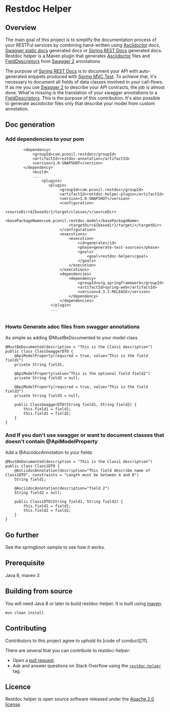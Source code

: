 
# Restdoc Helper

## Overview

The main goal of this project is to simplify the documentation process of your RESTFul services by combining hand-written using [Asciidoctor][3] docs, [Swagger static docs][1] generated docs or [Spring REST Docs][10] generated docs. 
Restdoc helper is a Maven plugin that generates [Asciidoctor][3] files and  [FieldDescriptors][7] from [Swagger 2][6] annotations

The purpose of [Spring REST Docs][10] is to document your API with auto-generated snippets produced with [Spring MVC Test][4].
To achieve that, it's necessary to document all fields of data classes involved in your call-flows. If as me you use [Swagger 2][6] to describe your API contracts, the job is almost done.
What'is missing is the translation of your swagger annotations to a [FieldDescriptors][7]. This is the purpose of this contribution.
It's also possible to generate asciidoctor files only that describe your model from custom annotation. 

## Doc generation

### Add dependencies to your pom

```
        <dependency>
            <groupId>com.pconil.restdoc</groupId>
            <artifactId>restdoc-annotation</artifactId>
            <version>1.0-SNAPSHOT</version>
        </dependency>`
            <build>
            ...
                <plugins>
                   <plugin>
                        <groupId>com.pconil.restdoc</groupId>
                        <artifactId>restdoc-helper-plugin</artifactId>
                        <version>1.0-SNAPSHOT</version>
                        <configuration>
                            <sourceDir>${basedir}/target/classes/</sourceDir>
                            <basePackageName>com.pconil.restdoc.model</basePackageName>
                            <targetDir>${basedir}/target/</targetDir>
                        </configuration>
                        <executions>
                            <execution>
                                <id>generate</id>
                                <phase>generate-test-sources</phase>
                                <goals>
                                    <goal>restdoc-helper</goal>
                                </goals>
                            </execution>
                        </executions>
                        <dependencies>
                            <dependency>
                                <groupId>org.springframework</groupId>
                                <artifactId>spring-web</artifactId>
                                <version>4.3.3.RELEASE</version>
                            </dependency>
                        </dependencies>
                    </plugin>
                    ...
        
```

### Howto Generate adoc files from swagger annotations

As simple as adding @MustBeDocumented to your model class

```
@MustBeDocumented(description = "This is the Class1 description")
public class ClassSwaggerDTO {
    @ApiModelProperty(required = true, value="This is the field field1")
    private String field1;

    @ApiModelProperty(value="This is the optional field field2")
    private String field2 = null;

    @ApiModelProperty(required = true, value="This is the field field3")
    private String field3 = null;
    
    public ClassSwaggerDTO(String field1, String field2) {
        this.field1 = field1;
        this.field2 = field2;
    }
}
```


### And If you don't use swagger or want to document classes that doesn't contain @ApiModelProperty

Add a @AsciidocAnnotation to your fields

```
@MustBeDocumented(description = "This is the Class1 description")
public class Class1DTO {
    @AsciidocAnnotation(description="This field describe name of Class1DTO", constraints = "Length must be between 4 and 6")
    String field1;

    @AsciidocAnnotation(description="field 2")
    String field2 = null;

    public Class1DTO(String field1, String field2) {
        this.field1 = field1;
        this.field2 = field2;
    }
}
```

## Go further

See the springboot-sample to see how it works.

## Prerequisite

Java 8, maven 3

## Building from source

You will need Java 8 or later to build restdoc-helper. It is built using [maven][2]:

```
mvn clean install
```

## Contributing

Contributors to this project agree to uphold its [code of conduct][11].

There are several that you can contribute to restdoc-helper:

 - Open a [pull request][12].
 - Ask and answer questions on Stack Overflow using the [`restdoc-helper`][15] tag.

## Licence

Restdoc helper is open source software released under the [Apache 2.0 license][14].

[1]: http://swagger.io
[2]: https://maven.apache.org/download.cgi
[3]: http://asciidoctor.org
[4]: http://docs.spring.io/spring-framework/docs/4.1.x/spring-framework-reference/htmlsingle/#spring-mvc-test-framework
[5]: https://developer.github.com/v3/
[6]: http://swagger.io
[7]: http://docs.spring.io/spring-restdocs/docs/current/reference/html5/#documenting-your-api-request-response-payloads-reusing-field-descriptors
[10]: http://docs.spring.io/spring-restdocs/docs/current/reference/html5/
[12]: https://help.github.com/articles/using-pull-requests/
[14]: http://www.apache.org/licenses/LICENSE-2.0.html
[15]: http://stackoverflow.com/tags/restdoc-helper
